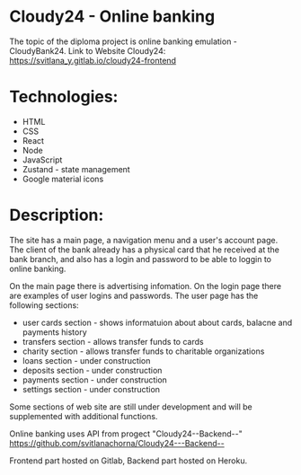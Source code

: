 # Cloudy24 - Online banking
The topic of the diploma project is online banking emulation - CloudyBank24.
Link to Website Cloudy24: https://svitlana_y.gitlab.io/cloudy24-frontend

# Technologies: 
 * HTML
 * CSS
 * React
 * Node
 * JavaScript
 * Zustand - state management
 * Google material icons
 
# Description:
The site has a main page, a navigation menu and a user's account page. The client of the bank already has a physical card that he received at the bank branch, and also has a login and password to be able to loggin to online banking.  

On the main page there is advertising infomation.
On the login page there are examples of user logins and passwords.
The user page has the following sections: 
  * user cards section - shows informatuion about about cards, balacne and payments history
  * transfers section - allows transfer funds to cards
  * charity section - allows transfer funds to charitable organizations
  * loans section - under construction
  * deposits section - under construction
  * payments section - under construction
  * settings section -  under construction
  
Some sections of web site are still under development and will be supplemented with additional functions.

Online banking uses API from progect "Cloudy24--Backend--" https://github.com/svitlanachorna/Cloudy24---Backend--

Frontend part hosted on Gitlab, Backend part hosted on Heroku.
